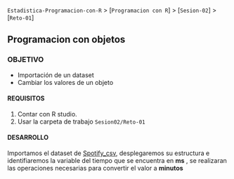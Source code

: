 `Estadistica-Programacion-con-R` > [`Programacion con R`] > [`Sesion-02`] > [`Reto-01`] 
## Programacion con objetos  

### OBJETIVO
- Importación de un dataset
- Cambiar los valores de un objeto

#### REQUISITOS
1. Contar con R studio.
1. Usar la carpeta de trabajo `Sesion02/Reto-01`

#### DESARROLLO
Importamos el dataset de [Spotify_csv](../../Data/spotify.csv), desplegaremos su estructura e identifiaremos la variable del tiempo que se encuentra en **ms** , se realizaran las operaciones necesarias para convertir el valor a **minutos**



